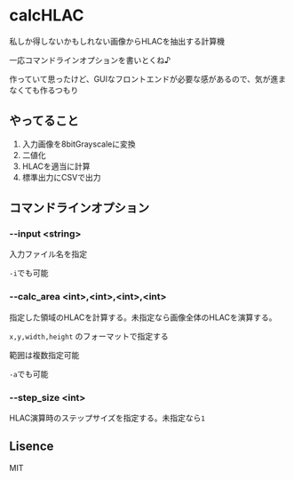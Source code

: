 # calcHLAC
私しか得しないかもしれない画像からHLACを抽出する計算機

一応コマンドラインオプションを書いとくね♪

作っていて思ったけど、GUIなフロントエンドが必要な感があるので、気が進まなくても作るつもり


## やってること
1. 入力画像を8bitGrayscaleに変換
2. 二値化
3. HLACを適当に計算
4. 標準出力にCSVで出力


## コマンドラインオプション
### --input \<string\>
入力ファイル名を指定

`-i`でも可能


### --calc_area \<int\>,\<int\>,\<int\>,\<int\> 
指定した領域のHLACを計算する。未指定なら画像全体のHLACを演算する。

`x,y,width,height` のフォーマットで指定する

範囲は複数指定可能

`-a`でも可能


### --step_size \<int\>
HLAC演算時のステップサイズを指定する。未指定なら`1`



## Lisence

MIT
